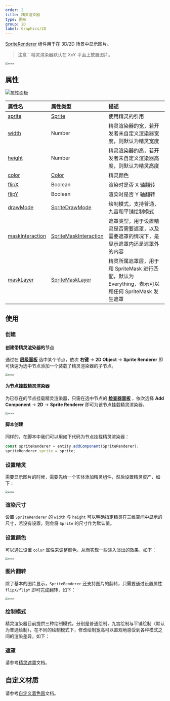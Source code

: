 ```yaml
---
order: 2
title: 精灵渲染器
type: 图形
group: 2D
label: Graphics/2D
---
```


[SpriteRenderer](${api}core/SpriteRenderer) 组件用于在 3D/2D 场景中显示图片。

> 注意：精灵渲染器默认在 XoY 平面上放置图片。

<img src="https://gw.alipayobjects.com/mdn/rms_7c464e/afts/img/A*_5fjTp0r2KEAAAAAAAAAAAAAARQnAQ" alt="avatar" style="zoom:50%;" />

## 属性

![属性面板](https://mdn.alipayobjects.com/huamei_w6ifet/afts/img/A*pcbLSahH--YAAAAAAAAAAAAADjCHAQ/original)

| 属性名                                                       | 属性类型                                                  | 描述                                                                                              |
| :----------------------------------------------------------- | :-------------------------------------------------------- | :------------------------------------------------------------------------------------------------ |
| [sprite](${api}core/SpriteRenderer#sprite)                   | [Sprite](${api}core/Sprite)                               | 使用精灵的引用                                                                                    |
| [width](${api}core/SpriteRenderer#width)                     | Number                                                    | 精灵渲染器的宽，若开发者未自定义渲染器宽度，则默认为精灵宽度                                      |
| [height](${api}core/SpriteRenderer#height)                   | Number                                                    | 精灵渲染器的高，若开发者未自定义渲染器高度，则默认为精灵高度                                      |
| [color](${api}core/SpriteRenderer#color)                     | [Color](${api}math/Color)                                 | 精灵颜色                                                                                          |
| [flipX](${api}core/SpriteRenderer#flipX)                     | Boolean                                                   | 渲染时是否 X 轴翻转                                                                               |
| [flipY](${api}core/SpriteRenderer#flipY)                     | Boolean                                                   | 渲染时是否 Y 轴翻转                                                                               |
| [drawMode](${api}core/SpriteRenderer#drawMode)               | [SpriteDrawMode](${api}core/SpriteDrawMode)               | 绘制模式，支持普通，九宫和平铺绘制模式                                                            |
| [maskInteraction](${api}core/SpriteRenderer#maskInteraction) | [SpriteMaskInteraction](${api}core/SpriteMaskInteraction) | 遮罩类型，用于设置精灵是否需要遮罩，以及需要遮罩的情况下，是显示遮罩内还是遮罩外的内容            |
| [maskLayer](${api}core/SpriteRenderer#maskLayer)             | [SpriteMaskLayer](${api}core/SpriteMaskLayer)             | 精灵所属遮罩层，用于和 SpriteMask 进行匹配，默认为 Everything，表示可以和任何 SpriteMask 发生遮罩 |

## 使用

### 创建

#### 创建带精灵渲染器的节点

通过在 **[层级面板](${docs}interface-hierarchy)** 选中某个节点，依次 **右键** -> **2D Object** -> **Sprite Renderer** 即可快速为选中节点添加一个装载了精灵渲染器的子节点。

<img src="https://mdn.alipayobjects.com/huamei_yo47yq/afts/img/A*fiA8R5ZwXyUAAAAAAAAAAAAADhuCAQ/original" alt="avatar" style="zoom:50%;" />

#### 为节点挂载精灵渲染器

为已存在的节点挂载精灵渲染器，只需在选中节点的 **[检查器面板](${docs}interface-inspector)** ，依次选择 **Add Component** -> **2D** -> **Sprite Renderer** 即可为该节点挂载精灵渲染器。

<img src="https://mdn.alipayobjects.com/huamei_yo47yq/afts/img/A*UnDbQZHMOCcAAAAAAAAAAAAADhuCAQ/original" alt="avatar" style="zoom:50%;" />

#### 脚本创建

同样的，在脚本中我们可以用如下代码为节点挂载精灵渲染器：

```typescript
const spriteRenderer = entity.addComponent(SpriteRenderer);
spriteRenderer.sprite = sprite;
```

### 设置精灵

需要显示图片的时候，需要先给一个实体添加精灵组件，然后设置精灵资产，如下：

<img src="https://mdn.alipayobjects.com/huamei_w6ifet/afts/img/A*adizTpp_l5cAAAAAAAAAAAAADjCHAQ/original" alt="avatar" style="zoom:50%;" />

### 渲染尺寸

设置 `SpriteRenderer` 的 `width` 与 `height` 可以明确指定精灵在三维空间中显示的尺寸，若没有设置，则会将 `Sprite` 的尺寸作为默认值。

<playground src="sprite-size.ts"></playground>

### 设置颜色

可以通过设置 `color` 属性来调整颜色，从而实现一些淡入淡出的效果，如下：

<img src="https://mdn.alipayobjects.com/huamei_w6ifet/afts/img/A*5pRRSLLGfq8AAAAAAAAAAAAADjCHAQ/original" alt="avatar" style="zoom:50%;" />

### 图片翻转

除了基本的图片显示，`SpriteRenderer` 还支持图片的翻转，只需要通过设置属性 `flipX/flipY` 即可完成翻转，如下：

<img src="https://mdn.alipayobjects.com/huamei_w6ifet/afts/img/A*sK6tTJELnP0AAAAAAAAAAAAADjCHAQ/original" alt="avatar" style="zoom:50%;" />

<playground src="sprite-flip.ts"></playground>

### 绘制模式

精灵渲染器目前提供三种绘制模式，分别是普通绘制，九宫绘制与平铺绘制（默认为普通绘制），在不同的绘制模式下，修改绘制宽高可以直观地感受到各种模式之间的渲染差异，如下：

<playground src="sprite-drawMode.ts"></playground>

### 遮罩

请参考[精灵遮罩](${docs}graphics-2d-spriteMask)文档。

## 自定义材质

请参考[自定义着色器](${docs}graphics-shader-custom)文档。

<playground src="sprite-material-blur.ts"></playground>
